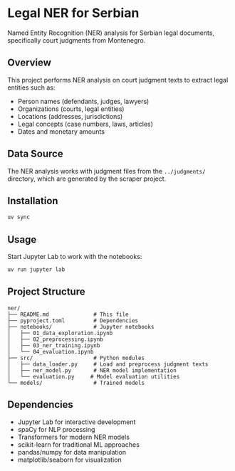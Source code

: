 # Legal NER for Serbian

Named Entity Recognition (NER) analysis for Serbian legal documents, specifically court judgments from Montenegro.

## Overview

This project performs NER analysis on court judgment texts to extract legal entities such as:
- Person names (defendants, judges, lawyers)
- Organizations (courts, legal entities)
- Locations (addresses, jurisdictions)
- Legal concepts (case numbers, laws, articles)
- Dates and monetary amounts

## Data Source

The NER analysis works with judgment files from the `../judgments/` directory, which are generated by the scraper project.

## Installation

```bash
uv sync
```

## Usage

Start Jupyter Lab to work with the notebooks:
```bash
uv run jupyter lab
```

## Project Structure

```
ner/
├── README.md              # This file
├── pyproject.toml         # Dependencies
├── notebooks/             # Jupyter notebooks
│   ├── 01_data_exploration.ipynb
│   ├── 02_preprocessing.ipynb
│   ├── 03_ner_training.ipynb
│   └── 04_evaluation.ipynb
├── src/                   # Python modules
│   ├── data_loader.py     # Load and preprocess judgment texts
│   ├── ner_model.py       # NER model implementation
│   └── evaluation.py     # Model evaluation utilities
└── models/                # Trained models
```

## Dependencies

- Jupyter Lab for interactive development
- spaCy for NLP processing
- Transformers for modern NER models
- scikit-learn for traditional ML approaches
- pandas/numpy for data manipulation
- matplotlib/seaborn for visualization
